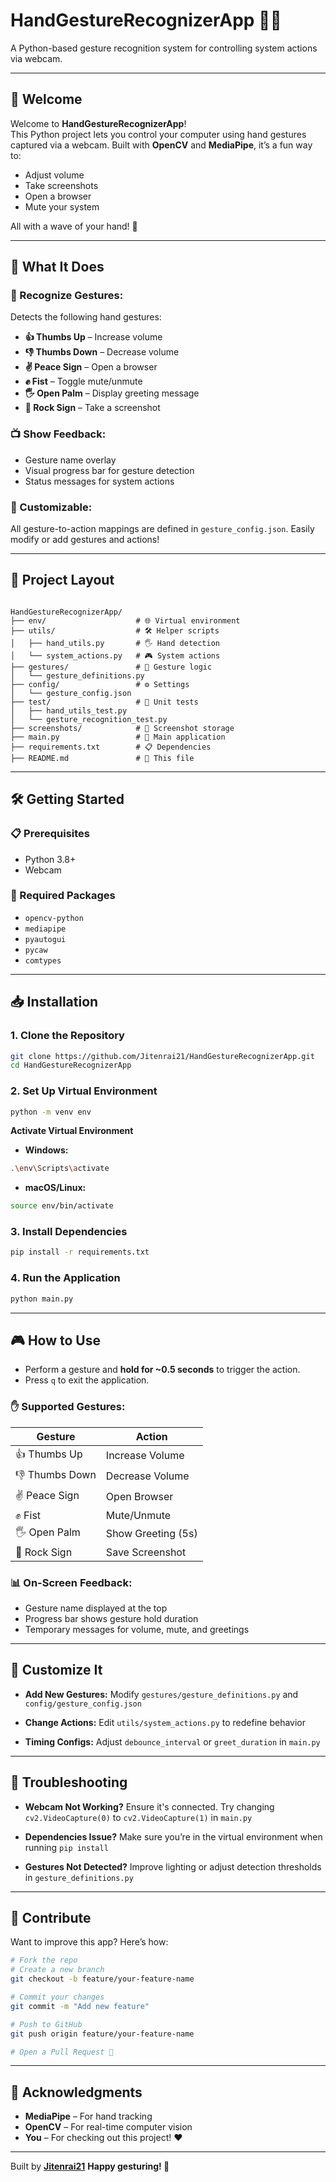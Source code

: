 # HandGestureRecognizerApp 🤝📸

A Python-based gesture recognition system for controlling system actions via webcam.

---

## 👋 Welcome

Welcome to **HandGestureRecognizerApp**!  
This Python project lets you control your computer using hand gestures captured via a webcam. Built with **OpenCV** and **MediaPipe**, it’s a fun way to:

- Adjust volume  
- Take screenshots  
- Open a browser  
- Mute your system  

All with a wave of your hand! 🚀

---

## 🌟 What It Does

### 🤖 Recognize Gestures:
Detects the following hand gestures:

- **👍 Thumbs Up** – Increase volume  
- **👎 Thumbs Down** – Decrease volume  
- **✌️ Peace Sign** – Open a browser  
- **✊ Fist** – Toggle mute/unmute  
- **🖐️ Open Palm** – Display greeting message  
- **🤘 Rock Sign** – Take a screenshot  

### 📺 Show Feedback:
- Gesture name overlay  
- Visual progress bar for gesture detection  
- Status messages for system actions  

### 🔧 Customizable:
All gesture-to-action mappings are defined in `gesture_config.json`. Easily modify or add gestures and actions!

---

## 📂 Project Layout

```

HandGestureRecognizerApp/
├── env/                    # 🌐 Virtual environment
├── utils/                  # 🛠️ Helper scripts
│   ├── hand_utils.py       # 🖐️ Hand detection
│   └── system_actions.py   # 🎮 System actions
├── gestures/               # 🤲 Gesture logic
│   └── gesture_definitions.py
├── config/                 # ⚙️ Settings
│   └── gesture_config.json
├── test/                   # 🧪 Unit tests
│   ├── hand_utils_test.py
│   └── gesture_recognition_test.py
├── screenshots/            # 📸 Screenshot storage
├── main.py                 # 🚀 Main application
├── requirements.txt        # 📋 Dependencies
├── README.md               # 📖 This file

````

---

## 🛠️ Getting Started

### 📋 Prerequisites

- Python 3.8+  
- Webcam  

### 🧱 Required Packages

- `opencv-python`  
- `mediapipe`  
- `pyautogui`  
- `pycaw`  
- `comtypes`

---

## 📥 Installation

### 1. Clone the Repository

```bash
git clone https://github.com/Jitenrai21/HandGestureRecognizerApp.git
cd HandGestureRecognizerApp
````

### 2. Set Up Virtual Environment

```bash
python -m venv env
```

**Activate Virtual Environment**

* **Windows:**

```bash
.\env\Scripts\activate
```

* **macOS/Linux:**

```bash
source env/bin/activate
```

### 3. Install Dependencies

```bash
pip install -r requirements.txt
```

### 4. Run the Application

```bash
python main.py
```

---

## 🎮 How to Use

* Perform a gesture and **hold for \~0.5 seconds** to trigger the action.
* Press `q` to exit the application.

### ✋ Supported Gestures:

| Gesture        | Action             |
| -------------- | ------------------ |
| 👍 Thumbs Up   | Increase Volume    |
| 👎 Thumbs Down | Decrease Volume    |
| ✌️ Peace Sign  | Open Browser       |
| ✊ Fist         | Mute/Unmute        |
| 🖐️ Open Palm  | Show Greeting (5s) |
| 🤘 Rock Sign   | Save Screenshot    |

### 📊 On-Screen Feedback:

* Gesture name displayed at the top
* Progress bar shows gesture hold duration
* Temporary messages for volume, mute, and greetings

---

## 🧩 Customize It

* **Add New Gestures:**
  Modify `gestures/gesture_definitions.py` and `config/gesture_config.json`

* **Change Actions:**
  Edit `utils/system_actions.py` to redefine behavior

* **Timing Configs:**
  Adjust `debounce_interval` or `greet_duration` in `main.py`

---

## 🐞 Troubleshooting

* **Webcam Not Working?**
  Ensure it's connected. Try changing `cv2.VideoCapture(0)` to `cv2.VideoCapture(1)` in `main.py`

* **Dependencies Issue?**
  Make sure you’re in the virtual environment when running `pip install`

* **Gestures Not Detected?**
  Improve lighting or adjust detection thresholds in `gesture_definitions.py`

---

## 🤝 Contribute

Want to improve this app? Here’s how:

```bash
# Fork the repo
# Create a new branch
git checkout -b feature/your-feature-name

# Commit your changes
git commit -m "Add new feature"

# Push to GitHub
git push origin feature/your-feature-name

# Open a Pull Request 🚀
```

---

## 🙏 Acknowledgments

* **MediaPipe** – For hand tracking
* **OpenCV** – For real-time computer vision
* **You** – For checking out this project! ❤️

---

Built by **[Jitenrai21](https://github.com/Jitenrai21)**
**Happy gesturing! 🎉**

```
